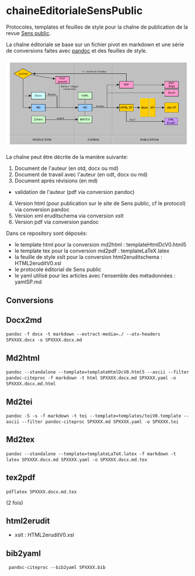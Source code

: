 # chaineEditorialeSensPublic
Protocoles, templates et feuilles de style pour la chaîne de publication de la revue [Sens public](http://sens-public.org/).

La chaîne éditoriale se base sur un fichier pivot en markdown et une série de conversions faites avec [pandoc](http://pandoc.org) et des feuilles de style.

![Chaine éditoriale Sens Public](./assets/chaineSP.png)

La chaîne peut être décrite de la manière suivante:

1. Document de l'auteur (en otd, docx ou md)
2. Document de travail avec l'auteur (en odt, docx ou md)
3. Document après révisions (en md)
  - validation de l'auteur (pdf via conversion pandoc)
4. Version html (pour publication sur le site de Sens public, cf le protocol) via conversion pandoc
5. Version xml eruditschema via conversion xslt
6. Version pdf via conversion pandoc

Dans ce repository sont déposés:

- le template html pour la conversion md2html : templateHtmlDcV0.html5
- le template tex pour la conversion md2pdf : templateLaTeX.latex
- la feuille de style xslt pour la conversion html2eruditschema : HTML2eruditV0.xsl
- le protocole éditorial de Sens public
- le yaml utilisé pour les articles avec l'ensemble des métadonnées : yamlSP.md

## Conversions

## Docx2md

    pandoc -f docx -t markdown --extract-media=./ --atx-headers SPXXXX.docx -o SPXXXX.docx.md


## Md2html

    pandoc --standalone --template=templateHtmlDcV0.html5 --ascii --filter pandoc-citeproc -f markdown -t html SPXXXX.docx.md SPXXXX.yaml -o SPXXXX.docx.md.html

## Md2tei

    pandoc -S -s -f markdown -t tei --template=templates/teiV0.template --ascii --filter pandoc-citeproc SPXXXX.md SPXXXX.yaml -o SPXXXX.tei


## Md2tex

    pandoc --standalone --template=templateLaTeX.latex -f markdown -t latex SPXXXX.docx.md SPXXXX.yaml -o SPXXXX.docx.md.tex

## tex2pdf

    pdflatex SPXXXX.docx.md.tex

(2 fois)

## html2erudit
- xslt : HTML2eruditV0.xsl

## bib2yaml

     pandoc-citeproc --bib2yaml SPXXXX.bib

